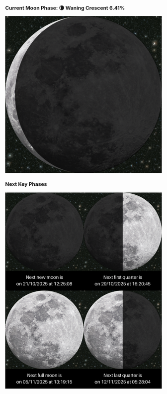 ### Current Moon Phase: 🌘 Waning Crescent 6.41%
![Moon Phase](moonphase.png)
### Next Key Phases
![Gallery](gallery.png)